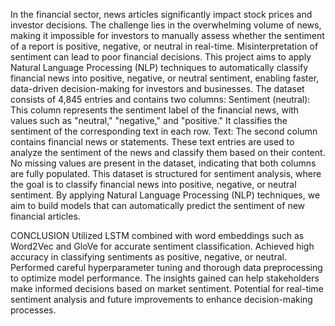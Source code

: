 In the financial sector, news articles significantly impact stock prices and investor decisions. The challenge lies in the overwhelming volume of news, making it impossible for investors to manually assess whether the sentiment of a report is positive, negative, or neutral in real-time. Misinterpretation of sentiment can lead to poor financial decisions. This project aims to apply Natural Language Processing (NLP) techniques to automatically classify financial news into positive, negative, or neutral sentiment, enabling faster, data-driven decision-making for investors and businesses.
The dataset consists of 4,845 entries and contains two columns:
Sentiment (neutral): This column represents the sentiment label of the financial news, with values such as "neutral," "negative," and "positive." It classifies the sentiment of the corresponding text in each row.
Text: The second column contains financial news or statements. These text entries are used to analyze the sentiment of the news and classify them based on their content.
No missing values are present in the dataset, indicating that both columns are fully populated.
This dataset is structured for sentiment analysis, where the goal is to classify financial news into positive, negative, or neutral sentiment. By applying Natural Language Processing (NLP) techniques, we aim to build models that can automatically predict the sentiment of new financial articles.


CONCLUSION
Utilized LSTM combined with word embeddings such as Word2Vec and GloVe for accurate sentiment classification.
Achieved high accuracy in classifying sentiments as positive, negative, or neutral.
Performed careful hyperparameter tuning and thorough data preprocessing to optimize model performance.
The insights gained can help stakeholders make informed decisions based on market sentiment.
Potential for real-time sentiment analysis and future improvements to enhance decision-making processes.




